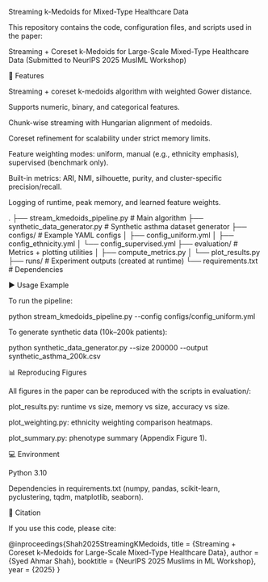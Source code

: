 Streaming k-Medoids for Mixed-Type Healthcare Data

This repository contains the code, configuration files, and scripts used in the paper:

Streaming + Coreset k-Medoids for Large-Scale Mixed-Type Healthcare Data
(Submitted to NeurIPS 2025 MusIML Workshop)

🔧 Features

Streaming + coreset k-medoids algorithm with weighted Gower distance.

Supports numeric, binary, and categorical features.

Chunk-wise streaming with Hungarian alignment of medoids.

Coreset refinement for scalability under strict memory limits.

Feature weighting modes: uniform, manual (e.g., ethnicity emphasis), supervised (benchmark only).

Built-in metrics: ARI, NMI, silhouette, purity, and cluster-specific precision/recall.

Logging of runtime, peak memory, and learned feature weights.

.
├── stream_kmedoids_pipeline.py   # Main algorithm
├── synthetic_data_generator.py   # Synthetic asthma dataset generator
├── configs/                      # Example YAML configs
│   ├── config_uniform.yml
│   ├── config_ethnicity.yml
│   └── config_supervised.yml
├── evaluation/                   # Metrics + plotting utilities
│   ├── compute_metrics.py
│   └── plot_results.py
├── runs/                         # Experiment outputs (created at runtime)
└── requirements.txt              # Dependencies

▶️ Usage Example

To run the pipeline:

python stream_kmedoids_pipeline.py --config configs/config_uniform.yml


To generate synthetic data (10k–200k patients):

python synthetic_data_generator.py --size 200000 --output synthetic_asthma_200k.csv

📊 Reproducing Figures

All figures in the paper can be reproduced with the scripts in evaluation/:

plot_results.py: runtime vs size, memory vs size, accuracy vs size.

plot_weighting.py: ethnicity weighting comparison heatmaps.

plot_summary.py: phenotype summary (Appendix Figure 1).

💻 Environment

Python 3.10

Dependencies in requirements.txt (numpy, pandas, scikit-learn, pyclustering, tqdm, matplotlib, seaborn).

📄 Citation

If you use this code, please cite:

@inproceedings{Shah2025StreamingKMedoids,
  title     = {Streaming + Coreset k-Medoids for Large-Scale Mixed-Type Healthcare Data},
  author    = {Syed Ahmar Shah},
  booktitle = {NeurIPS 2025 Muslims in ML Workshop},
  year      = {2025}
}
